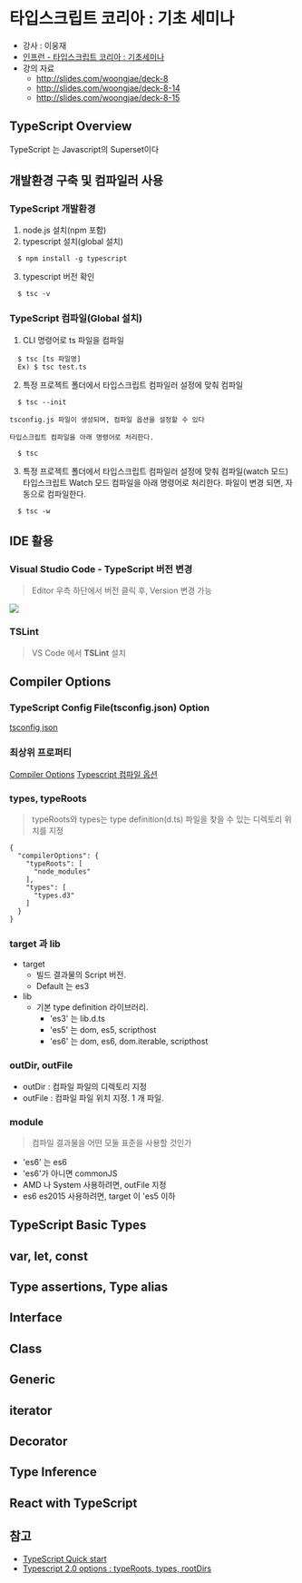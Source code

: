 # 타입스크립트 코리아 : 기초 세미나

 - 강사 : 이웅재
 - [인프런 - 타입스크립트 코리아 : 기초세미나](https://www.inflearn.com/course/%ED%83%80%EC%9E%85%EC%8A%A4%ED%81%AC%EB%A6%BD%ED%8A%B8-%EC%BD%94%EB%A6%AC%EC%95%84-1705-%EA%B8%B0%EC%B4%88-%EC%84%B8%EB%AF%B8%EB%82%98/)
 - 강의 자료
   - http://slides.com/woongjae/deck-8
   - http://slides.com/woongjae/deck-8-14
   - http://slides.com/woongjae/deck-8-15  


## TypeScript Overview

TypeScript 는 Javascript의 Superset이다  

## 개발환경 구축 및 컴파일러 사용


### TypeScript 개발환경
  1. node.js 설치(npm 포함)
  2. typescript 설치(global 설치)
  ```
	$ npm install -g typescript
  ```
  3. typescript 버전 확인
  ```
	$ tsc -v
  ```

### TypeScript 컴파일(Global 설치) 

  1. CLI 명령어로 ts 파일을 컴파일
  ```
	$ tsc [ts 파일명]
	Ex) $ tsc test.ts
  ```
  2. 특정 프로젝트 폴더에서 타입스크립트 컴파일러 설정에 맞춰 컴파일
  ```
	$ tsc --init
  ```  
	tsconfig.js 파일이 생성되며, 컴파일 옵션을 설정할 수 있다  
   
	타입스크립트 컴파일을 아래 명령어로 처리한다.
  ```
	$ tsc
  ```  
  
  3. 특정 프로젝트 폴더에서 타입스크립트 컴파일러 설정에 맞춰 컴파일(watch 모드)
	타입스크립트 Watch 모드 컴파일을 아래 명령어로 처리한다. 파일이 변경 되면, 자동으로 컴파일한다.
  ```
	$ tsc -w
  ```  


## IDE 활용

### Visual Studio Code - TypeScript 버전 변경 

> Editor 우측 하단에서 버전 클릭 후, Version 변경 가능

![](https://user-images.githubusercontent.com/2193314/28851416-0fc1765e-76d7-11e7-9b86-6a9ae1c728dd.png)

### TSLint

> VS Code 에서 **TSLint** 설치
 

## Compiler Options

### TypeScript Config File(tsconfig.json) Option
[tsconfig json](http://json.schemastore.org/tsconfig)

### 최상위 프로퍼티
[Compiler Options](https://www.typescriptlang.org/docs/handbook/compiler-options.html)
[Typescript 컴파일 옵션](http://blog.naver.com/PostView.nhn?blogId=skout90&logNo=221036082289&parentCategoryNo=&categoryNo=72&viewDate=&isShowPopularPosts=true&from=search)

### types, typeRoots

> typeRoots와 types는 type definition(d.ts) 파일을 찾을 수 있는 디렉토리 위치를 지정

```
{
  "compilerOptions": {
    "typeRoots": [
      "node_modules"
    ],
    "types": [
      "types.d3"
    ]
  }
}
```

### target 과 lib

  - target
    - 빌드 결과물의 Script 버전. 
    - Default 는 es3
  - lib
    - 기본 type definition 라이브러리. 
      - 'es3' 는 lib.d.ts
      - 'es5' 는 dom, es5, scripthost
      - 'es6' 는 dom, es6, dom.iterable, scripthost  

### outDir, outFile

  - outDir : 컴파일 파일의 디렉토리 지정
  - outFile : 컴파일 파일 위치 지정. 1 개 파일.

### module

> 컴파일 결과물을 어떤 모둘 표준을 사용할 것인가

  - 'es6' 는 es6
  - 'es6'가 아니면 commonJS
  - AMD 나 System 사용하려면, outFile 지정
  - es6 es2015 사용하려면, target 이 'es5 이하

 
## TypeScript Basic Types

## var, let, const

## Type assertions, Type alias

## Interface

## Class

## Generic

## iterator

## Decorator

## Type Inference

## React with TypeScript 


## 참고

  - [TypeScript Quick start](https://www.typescriptlang.org/docs/tutorial.html)
  - [Typescript 2.0 options : typeRoots, types, rootDirs](https://medium.com/@iamssen/typescript-2-0-options-typeroots-types-rootdirs-d82e261dcc8c)
